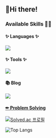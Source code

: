 ## 🍓Hi there!


### Available Skills 💪🏻

#### ✨ Languages ✨
<div>
  <img src="https://img.shields.io/badge/Java-007396?style=flat-square&logo=java&logoColor=white"/>
</div>

#### ✨ Tools ✨

<div>
  <img src="https://img.shields.io/badge/Eclipse-2C2255?style=flat-square&logo=Eclipse IDE&logoColor=white"/>
</div>

#### 📚 Blog
<div>
  <a href="https://www.notion.so/500ba83dac1a4fbab911ab9a80e93d51" target="_blank"><img src="https://img.shields.io/badge/Notion-000000?style=flat-square&logo=Notion&logoColor=white"/>
</div>

#### ✏ Problem Solving

[![Solved.ac 프로필](http://mazassumnida.wtf/api/v2/generate_badge?boj=whdgkr9070)](https://solved.ac/whdgkr9070)

![Top Langs](https://github-readme-stats.vercel.app/api/top-langs/?username=JH9043&layout=compact)



